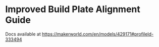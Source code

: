 # Improved Build Plate Alignment Guide

Docs available at https://makerworld.com/en/models/429171#profileId-333494
